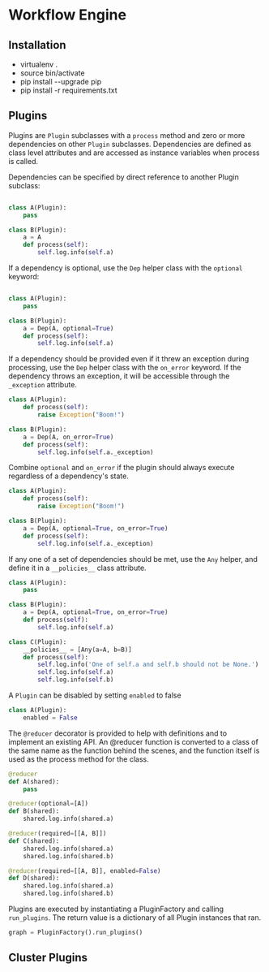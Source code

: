 # Workflow Engine

## Installation
* virtualenv .
* source bin/activate
* pip install --upgrade pip
* pip install -r requirements.txt

## Plugins 
Plugins are `Plugin` subclasses with a `process` method and zero or more dependencies on
other `Plugin` subclasses.  Dependencies are defined as class level attributes and are
accessed as instance variables when process is called.

Dependencies can be specified by direct reference to another Plugin subclass:

```python

class A(Plugin):
    pass

class B(Plugin):
    a = A
    def process(self):
        self.log.info(self.a)
```

If a dependency is optional, use the `Dep` helper class with the `optional` keyword:

```python

class A(Plugin):
    pass

class B(Plugin):
    a = Dep(A, optional=True)
    def process(self):
        self.log.info(self.a)
```

If a dependency should be provided even if it threw an exception during processing,
use the `Dep` helper class with the `on_error` keyword.  If the dependency throws
an exception, it will be accessible through the `_exception` attribute.

```python
class A(Plugin):
    def process(self):
        raise Exception("Boom!")

class B(Plugin):
    a = Dep(A, on_error=True)
    def process(self):
        self.log.info(self.a._exception)
```

Combine `optional` and `on_error` if the plugin should always execute regardless of a dependency's
state.

```python
class A(Plugin):
    def process(self):
        raise Exception("Boom!")

class B(Plugin):
    a = Dep(A, optional=True, on_error=True)
    def process(self):
        self.log.info(self.a._exception)
```

If any one of a set of dependencies should be met, use the `Any` helper,
and define it in a `__policies__` class attribute.

```python
class A(Plugin):
    pass

class B(Plugin):
    a = Dep(A, optional=True, on_error=True)
    def process(self):
        self.log.info(self.a)

class C(Plugin):
    __policies__ = [Any(a=A, b=B)]
    def process(self):
        self.log.info('One of self.a and self.b should not be None.')
        self.log.info(self.a)
        self.log.info(self.b)
```

A `Plugin` can be disabled by setting `enabled` to false

```python
class A(Plugin):
    enabled = False
```


The `@reducer` decorator is provided to help with definitions and
to implement an existing API.  An @reducer function is converted
to a class of the same name as the function behind the scenes, and
the function itself is used as the process method for the class.

```python
@reducer
def A(shared):
    pass

@reducer(optional=[A])
def B(shared):
    shared.log.info(shared.a)

@reducer(required=[[A, B]])
def C(shared):
    shared.log.info(shared.a)
    shared.log.info(shared.b)

@reducer(required=[[A, B]], enabled=False)
def D(shared):
    shared.log.info(shared.a)
    shared.log.info(shared.b)
```

Plugins are executed by instantiating a PluginFactory and calling `run_plugins`.
The return value is a dictionary of all Plugin instances that ran.

```python
graph = PluginFactory().run_plugins()
```

## Cluster Plugins

